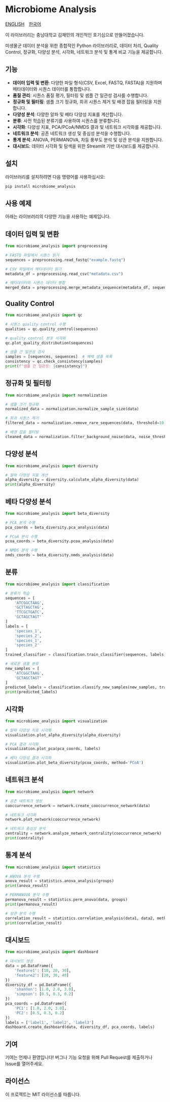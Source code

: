 # Microbiome Analysis
[ENGLISH](https://github.com/Kjamm/microbiome_analysis) [한국어](https://github.com/Kjamm/microbiome_analysis/blob/main/README_KOR.md)

이 라이브러리는 충남대학교 김재민의 개인적인 호기심으로 만들어졌습니다.

미생물군 데이터 분석을 위한 종합적인 Python 라이브러리로, 데이터 처리, Quality Control, 정규화, 다양성 분석, 시각화, 네트워크 분석 및 통계 비교 기능을 제공합니다.

## 기능

- **데이터 입력 및 변환**: 다양한 파일 형식(CSV, Excel, FASTQ, FASTA)을 지원하며 메타데이터와 시퀀스 데이터를 통합합니다.
- **품질 관리**: 시퀀스 품질 평가, 필터링 및 샘플 간 일관성 검사를 수행합니다.
- **정규화 및 필터링**: 샘플 크기 정규화, 희귀 시퀀스 제거 및 배경 잡음 필터링을 지원합니다.
- **다양성 분석**: 다양한 알파 및 베타 다양성 지표를 계산합니다.
- **분류**: 사전 학습된 분류기를 사용하여 시퀀스를 분류합니다.
- **시각화**: 다양성 지표, PCA/PCoA/NMDS 결과 및 네트워크 시각화를 제공합니다.
- **네트워크 분석**: 공존 네트워크 생성 및 중심성 분석을 수행합니다.
- **통계 분석**: ANOVA, PERMANOVA, 차등 풍부도 분석 및 상관 분석을 지원합니다.
- **대시보드**: 데이터 시각화 및 탐색을 위한 Streamlit 기반 대시보드를 제공합니다.

## 설치

라이브러리를 설치하려면 다음 명령어를 사용하십시오:

```bash
pip install microbiome_analysis
```

## 사용 예제
아래는 라이브러리의 다양한 기능을 사용하는 예제입니다.

## 데이터 입력 및 변환

```python
from microbiome_analysis import preprocessing

# FASTQ 파일에서 시퀀스 읽기
sequences = preprocessing.read_fastq("example.fastq")

# CSV 파일에서 메타데이터 읽기
metadata_df = preprocessing.read_csv("metadata.csv")

# 메타데이터와 시퀀스 데이터 병합
merged_data = preprocessing.merge_metadata_sequence(metadata_df, sequences)
```

## Quality Control
```python
from microbiome_analysis import qc

# 시퀀스 quality control 수행
qualities = qc.quality_control(sequences)

# quality control 분포 시각화
qc.plot_quality_distribution(sequences)

# 샘플 간 일관성 검사
samples = [sequences, sequences]  # 예제 샘플 목록
consistency = qc.check_consistency(samples)
print(f"샘플 간 일관성: {consistency}")
```

## 정규화 및 필터링
```python
from microbiome_analysis import normalization

# 샘플 크기 정규화
normalized_data = normalization.normalize_sample_size(data)

# 희귀 시퀀스 제거
filtered_data = normalization.remove_rare_sequences(data, threshold=10)

# 배경 잡음 필터링
cleaned_data = normalization.filter_background_noise(data, noise_threshold=0.01)
```

## 다양성 분석
```python
from microbiome_analysis import diversity

# 알파 다양성 지표 계산
alpha_diversity = diversity.calculate_alpha_diversity(data)
print(alpha_diversity)
```

## 베타 다양성 분석
```python
from microbiome_analysis import beta_diversity

# PCA 분석 수행
pca_coords = beta_diversity.pca_analysis(data)

# PCoA 분석 수행
pcoa_coords = beta_diversity.pcoa_analysis(data)

# NMDS 분석 수행
nmds_coords = beta_diversity.nmds_analysis(data)
```

## 분류
```python
from microbiome_analysis import classification

# 분류기 학습
sequences = [
    'ATCGGCTAAG',
    'GCTTAGCTAG',
    'TTCGCTGATC',
    'GCTAGCTAGT'
]
labels = [
    'species_1',
    'species_2',
    'species_1',
    'species_2'
]
trained_classifier = classification.train_classifier(sequences, labels)

# 새로운 샘플 분류
new_samples = [
    'ATCGGCTAAG',
    'GCTAGCTAGT'
]
predicted_labels = classification.classify_new_samples(new_samples, trained_classifier)
print(predicted_labels)
```

## 시각화
```python
from microbiome_analysis import visualization

# 알파 다양성 지표 시각화
visualization.plot_alpha_diversity(alpha_diversity)

# PCA 결과 시각화
visualization.plot_pca(pca_coords, labels)

# 베타 다양성 결과 시각화
visualization.plot_beta_diversity(pcoa_coords, method='PCoA')
```

## 네트워크 분석
```python
from microbiome_analysis import network

# 공존 네트워크 생성
cooccurrence_network = network.create_cooccurrence_network(data)

# 네트워크 시각화
network.plot_network(cooccurrence_network)

# 네트워크 중심성 분석
centrality = network.analyze_network_centrality(cooccurrence_network)
print(centrality)
```

## 통계 분석
```python
from microbiome_analysis import statistics

# ANOVA 분석 수행
anova_result = statistics.anova_analysis(groups)
print(anova_result)

# PERMANOVA 분석 수행
permanova_result = statistics.perm_anova(data, groups)
print(permanova_result)

# 상관 분석 수행
correlation_result = statistics.correlation_analysis(data1, data2, method='spearman')
print(correlation_result)
```

## 대시보드
```python
from microbiome_analysis import dashboard

# 대시보드 생성
data = pd.DataFrame({
    'feature1': [10, 20, 30],
    'feature2': [20, 30, 40]
})
diversity_df = pd.DataFrame({
    'shannon': [1.0, 2.0, 3.0],
    'simpson': [0.5, 0.3, 0.2]
})
pca_coords = pd.DataFrame({
    'PC1': [1.0, 2.0, 3.0],
    'PC2': [0.5, 0.3, 0.2]
})
labels = ['label1', 'label2', 'label3']
dashboard.create_dashboard(data, diversity_df, pca_coords, labels)
```

## 기여
기여는 언제나 환영입니다! 버그나 기능 요청을 위해 Pull Request를 제출하거나 Issue를 열어주세요.

## 라이선스
이 프로젝트는 MIT 라이선스를 따릅니다.
